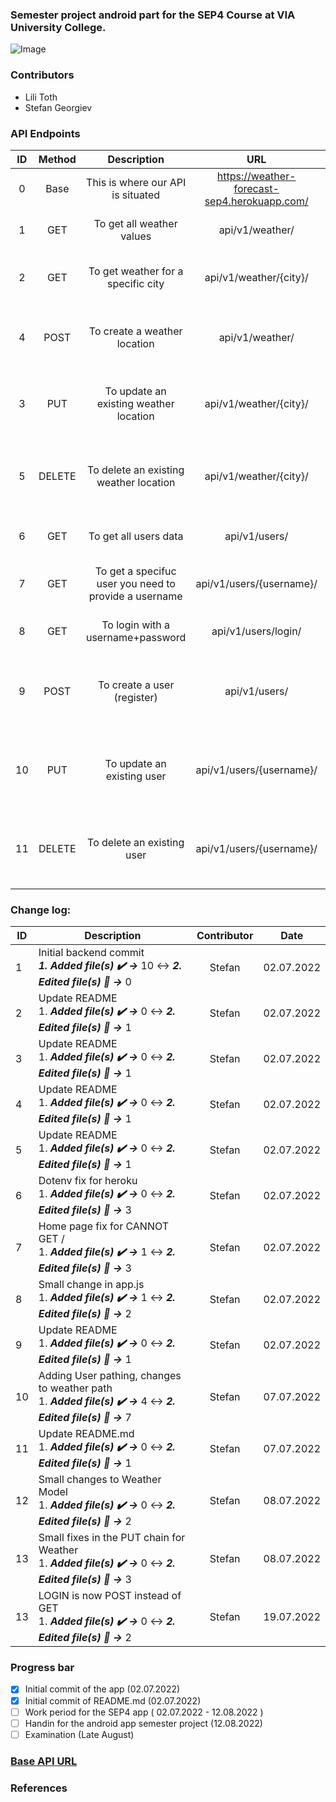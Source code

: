 ### Semester project android part for the SEP4 Course at VIA University College.

![Image](https://upload.wikimedia.org/wikipedia/commons/5/5d/VIA_UC_logo.png)

### Contributors

- Lili Toth
- Stefan Georgiev

### API Endpoints

| ID  | Method |                      Description                      |                     URL                      |                       Response                        |
| :-: | :----: | :---------------------------------------------------: | :------------------------------------------: | :---------------------------------------------------: |
|  0  |  Base  |           This is where our API is situated           | https://weather-forecast-sep4.herokuapp.com/ |                           /                           |
|  1  |  GET   |               To get all weather values               |               api/v1/weather/                |              List of all weather objects              |
|  2  |  GET   |          To get weather for a specific city           |            api/v1/weather/{city}/            |          Weather object for a specific city           |
|  4  |  POST  |             To create a weather location              |               api/v1/weather/                |   Weather object for a specific city after creation   |
|  3  |  PUT   |        To update an existing weather location         |            api/v1/weather/{city}/            |    Weather object for a specific city after update    |
|  5  | DELETE |        To delete an existing weather location         |            api/v1/weather/{city}/            |  Weather object for a specific city before deletion   |
|  6  |  GET   |                 To get all users data                 |                api/v1/users/                 |               List of all users objects               |
|  7  |  GET   | To get a specifuc user you need to provide a username |           api/v1/users/{username}/           |          User object for a specific username          |
|  8  |  GET   |           To login with a username+password           |             api/v1/users/login/              |                User object after login                |
|  9  |  POST  |              To create a user (register)              |                api/v1/users/                 | User object for a specific username after registering |
| 10  |  PUT   |              To update an existing user               |           api/v1/users/{username}/           |   User object for a specific username after update    |
| 11  | DELETE |              To delete an existing user               |           api/v1/users/{username}/           |  User object for a specific username before deletion  |

### Change log:

| ID  | Description                                                                                                          | Contributor |    Date    |
| --- | -------------------------------------------------------------------------------------------------------------------- | :---------: | :--------: |
| 1   | Initial backend commit <br> **_1. Added file(s) ✔️ ->_** 10 ↔️ **_2. Edited file(s) 📝 ->_** 0                       |   Stefan    | 02.07.2022 |
| 2   | Update README <br/> 1. **_Added file(s) ✔️ ->_** 0 ↔️ **_2. Edited file(s) 📝 ->_** 1                                |   Stefan    | 02.07.2022 |
| 3   | Update README <br/> 1. **_Added file(s) ✔️ ->_** 0 ↔️ **_2. Edited file(s) 📝 ->_** 1                                |   Stefan    | 02.07.2022 |
| 4   | Update README <br/> 1. **_Added file(s) ✔️ ->_** 0 ↔️ **_2. Edited file(s) 📝 ->_** 1                                |   Stefan    | 02.07.2022 |
| 5   | Update README <br/> 1. **_Added file(s) ✔️ ->_** 0 ↔️ **_2. Edited file(s) 📝 ->_** 1                                |   Stefan    | 02.07.2022 |
| 6   | Dotenv fix for heroku <br/> 1. **_Added file(s) ✔️ ->_** 0 ↔️ **_2. Edited file(s) 📝 ->_** 3                        |   Stefan    | 02.07.2022 |
| 7   | Home page fix for CANNOT GET / <br/> 1. **_Added file(s) ✔️ ->_** 1 ↔️ **_2. Edited file(s) 📝 ->_** 3               |   Stefan    | 02.07.2022 |
| 8   | Small change in app.js <br/> 1. **_Added file(s) ✔️ ->_** 1 ↔️ **_2. Edited file(s) 📝 ->_** 2                       |   Stefan    | 02.07.2022 |
| 9   | Update README <br/> 1. **_Added file(s) ✔️ ->_** 0 ↔️ **_2. Edited file(s) 📝 ->_** 1                                |   Stefan    | 02.07.2022 |
| 10  | Adding User pathing, changes to weather path <br/> 1. **_Added file(s) ✔️ ->_** 4 ↔️ **_2. Edited file(s) 📝 ->_** 7 |   Stefan    | 07.07.2022 |
| 11  | Update README.md <br/> 1. **_Added file(s) ✔️ ->_** 0 ↔️ **_2. Edited file(s) 📝 ->_** 1                             |   Stefan    | 07.07.2022 |
| 12  | Small changes to Weather Model <br/> 1. **_Added file(s) ✔️ ->_** 0 ↔️ **_2. Edited file(s) 📝 ->_** 2                             |   Stefan    | 08.07.2022 |
| 13  | Small fixes in the PUT chain for Weather <br/> 1. **_Added file(s) ✔️ ->_** 0 ↔️ **_2. Edited file(s) 📝 ->_** 3                             |   Stefan    | 08.07.2022 |
| 13  | LOGIN is now POST instead of GET <br/> 1. **_Added file(s) ✔️ ->_** 0 ↔️ **_2. Edited file(s) 📝 ->_** 2                             |   Stefan    | 19.07.2022 |

### Progress bar

- [x] Initial commit of the app (02.07.2022)
- [x] Initial commit of README.md (02.07.2022)
- [ ] Work period for the SEP4 app ( 02.07.2022 - 12.08.2022 )
- [ ] Handin for the android app semester project (12.08.2022)
- [ ] Examination (Late August)

### [Base API URL](https://weather-forecast-sep4.herokuapp.com/)

### References
